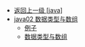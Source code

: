- [返回上一级 [java]](文章/java/)
- [java02 数据类型与数组](文章/java/java02%20数据类型与数组/)
  - [例子](文章/java/java02%20数据类型与数组/例子/)
  - [数据类型与数组](文章/java/java02%20数据类型与数组/数据类型与数组.md)

